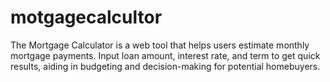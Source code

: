 # motgagecalcultor
The Mortgage Calculator is a web tool that helps users estimate monthly mortgage payments. Input loan amount, interest rate, and term to get quick results, aiding in budgeting and decision-making for potential homebuyers.
